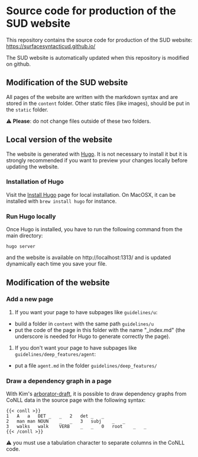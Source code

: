 # Source code for production of the SUD website

This repository contains the source code for production of the SUD website: https://surfacesyntacticud.github.io/

The SUD website is automatically updated when this repository is modified on github.

## Modification of the SUD website

All pages of the website are written with the markdown syntax and are stored in the `content` folder. Other static files (like images), should be put in the `static` folder.

:warning: **Please**: do not change files outside of these two folders.

## Local version of the website

The website is generated with [Hugo](https://gohugo.io/). It is not necessary to install it but it is strongly recommended if you want to preview your changes locally before updating the website.

### Installation of Hugo
Visit the [Install Hugo](https://gohugo.io/getting-started/installing/) page for local installation.
On MacOSX, it can be installed with `brew install hugo` for instance.

### Run Hugo locally
Once Hugo is installed, you have to run the following command from the main directory:

`hugo server`

and the website is available on http://localhost:1313/ and is updated dynamically each time you save your file.


## Modification of the website

### Add a new page

 1. If you want your page to have subpages like `guidelines/u`:
  * build a folder in `content` with the same path `guidelines/u`
  * put the code of the page in this folder with the name "_index.md" (the underscore is needed for Hugo to generate correctly the page).

 1. If you don't want your page to have subpages like `guidelines/deep_features/agent`:
  * put a file `agent.md` in the folder `guidelines/deep_features/`

### Draw a dependency graph in a page

With Kim's [arborator-draft](https://github.com/Arborator/arborator-draft), it is possible to draw dependency graphs from CoNLL data in the source page with the following syntax:

```
{{< conll >}}
1	A	a	DET	_	_	2	det	_	_
2	man	man	NOUN	_	_	3	subj	_	_
3	walks	walk	VERB	_	_	0	root	_	_
{{< /conll >}}
```

:warning: you must use a tabulation character to separate columns in the CoNLL code.


